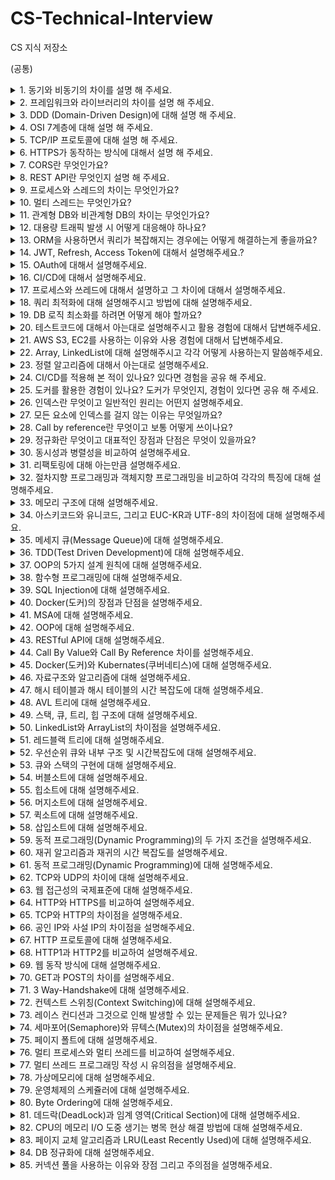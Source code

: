 # CS-Technical-Interview
CS 지식 저장소


(공통)

  <details>
    <summary>1. 동기와 비동기의 차이를 설명 해 주세요.</summary> 
    <br>
    <p>동기는 하나의 작업이 끝날 때까지 다른 작업을 시작하지 않고, 먼저 시작한 작업이 끝나면 새로운 작업을 시작하는 방식입니다. 작업이 직렬로 배치되어 실행되고, 작업 실행의 순서가 정해져 있는 것이 동기 방식입니다.</p>
    <p>비동기는 먼저 시작된 작업의 완료 여부와는 상관없이 새로운 작업을 시작하는 방식입니다. 작업이 병렬로 배치되어 실행되고, 작업의 순서가 확실하지 않아서 나중에 시작된 작업이 먼저 끝나는 경우도 발생합니다. 이와 같은 방식이 비동기 방식입니다.</p>
  </details>

  <details>
    <summary>2. 프레임워크와 라이브러리의 차이를 설명 해 주세요.</summary>
    <br>
    <p>프레임워크와 라이브러리의 주요 차이점은 제어의 흐름에 있습니다.</p>
    <p>프레임워크는 전체적인 프로그램의 흐름을 제어하는 구조나 틀입니다. 프레임워크가 정한 규칙과 구조 안에서 개발자는 필요한 부분을 채워 넣습니다. 예를 들어, 식당에서 메뉴를 선택할 수 있지만, 그 과정은 식당이 정한 흐름에 따릅니다.</p>
    <p>라이브러리는 일련의 함수나 메서드 모음이며, 개발자가 필요할 때 가져와서 사용합니다. 다시 말해, 개발자가 직접 제어합니다. 예를 들어, 책을 읽을 때 원하는 책을 직접 골라서 읽는 것과 같습니다.</p>
    <p>따라서, 라이브러리는 개발자가 선택하여 사용하는 도구이고, 프레임워크는 전체적인 틀과 규칙에 따라 개발을 진행하는 환경입니다.</p>
  </details>

  <details>
    <summary>3. DDD (Domain-Driven Design)에 대해 설명 해 주세요.</summary>
    <br>
    <p></p>
  </details>

  <details>
    <summary>4. OSI 7계층에 대해 설명 해 주세요.</summary>
    <br>
    <p></p>
  </details>

  <details>
    <summary>5. TCP/IP 프로토콜에 대해 설명 해 주세요.</summary>
    <br>
    <p></p>
  </details>

  <details>
    <summary>6. HTTPS가 동작하는 방식에 대해서 설명 해 주세요.</summary>
    <br>
    <p></p>
  </details>

  <details>
    <summary>7. CORS란 무엇인가요?</summary>
    <br>
    <p></p>
  </details>

  <details>
    <summary>8. REST API란 무엇인지 설명 해 주세요.</summary>
    <br>
    <p></p>
  </details>

  <details>
    <summary>9. 프로세스와 스레드의 차이는 무엇인가요?</summary>
    <br>
    <p></p>
  </details>

  <details>
    <summary>10. 멀티 스레드는 무엇인가요?</summary>
    <br>
    <p></p>
  </details>

  <details>
    <summary>11. 관계형 DB와 비관계형 DB의 차이는 무엇인가요?</summary>
    <br>
    <p></p>
  </details>

  <details>
    <summary>12. 대용량 트래픽 발생 시 어떻게 대응해야 하나요?</summary>
    <br>
    <p></p>
  </details>

  <details>
    <summary>13. ORM을 사용하면서 쿼리가 복잡해지는 경우에는 어떻게 해결하는게 좋을까요?</summary>
    <br>
    <p></p>
  </details>

  <details>
    <summary>14. JWT, Refresh, Access Token에 대해서 설명해주세요.?</summary>
    <br>
    <p></p>
  </details>

  <details>
    <summary>15. OAuth에 대해서 설명해주세요.</summary>
    <br>
    <p></p>
  </details>

  <details>
    <summary>16. CI/CD에 대해서 설명해주세요.</summary>
    <br>
    <p></p>
  </details>

  <details>
    <summary>17. 프로세스와 쓰레드에 대해서 설명하고 그 차이에 대해서 설명해주세요.</summary>
    <br>
    <p></p>
  </details>

  <details>
    <summary>18. 쿼리 최적화에 대해 설명해주시고 방법에 대해 설명해주세요.</summary>
    <br>
    <p></p>
  </details>

  <details>
    <summary>19. DB 로직 최소화를 하려면 어떻게 해야 할까요?</summary>
    <br>
    <p></p>
  </details>

  <details>
    <summary>20. 테스트코드에 대해서 아는대로 설명해주시고 활용 경험에 대해서 답변해주세요.</summary>
    <br>
    <p></p>
  </details>

  <details>
    <summary>21. AWS S3, EC2를 사용하는 이유와 사용 경험에 대해서 답변해주세요.</summary>
    <br>
    <p></p>
  </details>

  <details>
    <summary>22. Array, LinkedList에 대해 설명해주시고 각각 어떻게 사용하는지 말씀해주세요.</summary>
    <br>
    <p></p>
  </details>

  <details>
    <summary>23. 정렬 알고리즘에 대해서 아는대로 설명해주세요.</summary>
    <br>
    <p></p>
  </details>

  <details>
    <summary>24. CI/CD를 적용해 본 적이 있나요? 있다면 경험을 공유 해 주세요.</summary>
    <br>
    <p></p>
  </details>

  <details>
    <summary>25. 도커를 활용한 경험이 있나요? 도커가 무엇인지, 경험이 있다면 공유 해 주세요.</summary>
    <br>
    <p></p>
  </details>

  <details>
    <summary>26. 인덱스란 무엇이고 일반적인 원리는 어떤지 설명해주세요.</summary>
    <br>
    <p></p>
  </details>

  <details>
    <summary>27. 모든 요소에 인덱스를 걸지 않는 이유는 무엇일까요?</summary>
    <br>
    <p></p>
  </details>

  <details>
    <summary>28. Call by reference란 무엇이고 보통 어떻게 쓰이나요?</summary>
    <br>
    <p></p>
  </details>

  <details>
    <summary>29. 정규화란 무엇이고 대표적인 장점과 단점은 무엇이 있을까요?</summary>
    <br>
    <p></p>
  </details>

  <details>
    <summary>30. 동시성과 병렬성을 비교하여 설명해주세요.</summary>
    <br>
    <p></p>
  </details>

  <details>
    <summary>31. 리팩토링에 대해 아는만큼 설명해주세요.</summary>
    <br>
    <p></p>
  </details>

  <details>
    <summary>32. 절차지향 프로그래밍과 객체지향 프로그래밍을 비교하여 각각의 특징에 대해 설명해주세요.</summary>
    <br>
    <p></p>
  </details>

  <details>
    <summary>33. 메모리 구조에 대해 설명해주세요.</summary>
    <br>
    <p></p>
  </details>

  <details>
    <summary>34. 아스키코드와 유니코드, 그리고 EUC-KR과 UTF-8의 차이점에 대해 설명해주세요.</summary>
    <br>
    <p></p>
  </details>

  <details>
    <summary>35. 메세지 큐(Message Queue)에 대해 설명해주세요.</summary>
    <br>
    <p></p>
  </details>

  <details>
    <summary>36. TDD(Test Driven Development)에 대해 설명해주세요.</summary>
    <br>
    <p></p>
  </details>

  <details>
    <summary>37. OOP의 5가지 설계 원칙에 대해 설명해주세요.</summary>
    <br>
    <p></p>
  </details>

  <details>
    <summary>38. 함수형 프로그래밍에 대해 설명해주세요.</summary>
    <br>
    <p></p>
  </details>

  <details>
    <summary>39. SQL Injection에 대해 설명해주세요.</summary>
    <br>
    <p></p>
  </details>

  <details>
    <summary>40. Docker(도커)의 장점과 단점을 설명해주세요.</summary>
    <br>
    <p></p>
  </details>

  <details>
    <summary>41. MSA에 대해 설명해주세요.</summary>
    <br>
    <p></p>
  </details>

  <details>
    <summary>42. OOP에 대해 설명해주세요.</summary>
    <br>
    <p></p>
  </details>

  <details>
    <summary>43. RESTful API에 대해 설명해주세요.</summary>
    <br>
    <p></p>
  </details>

  <details>
    <summary>44. Call By Value와 Call By Reference 차이를 설명해주세요.</summary>
    <br>
    <p></p>
  </details>

  <details>
    <summary>45. Docker(도커)와 Kubernates(쿠버네티스)에 대해 설명해주세요.</summary>
    <br>
    <p></p>
  </details>

  <details>
    <summary>46. 자료구조와 알고리즘에 대해 설명해주세요.</summary>
    <br>
    <p></p>
  </details>

  <details>
    <summary>47. 해시 테이블과 해시 테이블의 시간 복잡도에 대해 설명해주세요.</summary>
    <br>
    <p></p>
  </details>

  <details>
    <summary>48. AVL 트리에 대해 설명해주세요.</summary>
    <br>
    <p></p>
  </details>

  <details>
    <summary>49. 스택, 큐, 트리, 힙 구조에 대해 설명해주세요.</summary>
    <br>
    <p></p>
  </details>

  <details>
    <summary>50. LinkedList와 ArrayList의 차이점을 설명해주세요.</summary>
    <br>
    <p></p>
  </details>

  <details>
    <summary>51. 레드블랙 트리에 대해 설명해주세요.</summary>
    <br>
    <p></p>
  </details>

  <details>
    <summary>52. 우선순위 큐와 내부 구조 및 시간복잡도에 대해 설명해주세요.</summary>
    <br>
    <p></p>
  </details>

  <details>
    <summary>53. 큐와 스택의 구현에 대해 설명해주세요.</summary>
    <br>
    <p></p>
  </details>

  <details>
    <summary>54. 버블소트에 대해 설명해주세요.</summary>
    <br>
    <p></p>
  </details>

  <details>
    <summary>55. 힙소트에 대해 설명해주세요.</summary>
    <br>
    <p></p>
  </details>

  <details>
    <summary>56. 머지소트에 대해 설명해주세요.</summary>
    <br>
    <p></p>
  </details>

  <details>
    <summary>57. 퀵소트에 대해 설명해주세요.</summary>
    <br>
    <p></p>
  </details>

  <details>
    <summary>58. 삽입소트에 대해 설명해주세요.</summary>
    <br>
    <p></p>
  </details>

  <details>
    <summary>59. 동적 프로그래밍(Dynamic Programming)의 두 가지 조건을 설명해주세요.</summary>
    <br>
    <p></p>
  </details>

  <details>
    <summary>60. 재귀 알고리즘과 재귀의 시간 복잡도를 설명해주세요.</summary>
    <br>
    <p></p>
  </details>

  <details>
    <summary>61. 동적 프로그래밍(Dynamic Programming)에 대해 설명해주세요.</summary>
    <br>
    <p></p>
  </details>

  <details>
    <summary>62. TCP와 UDP의 차이에 대해 설명해주세요.</summary>
    <br>
    <p></p>
  </details>

  <details>
    <summary>63. 웹 접근성의 국제표준에 대해 설명해주세요.</summary>
    <br>
    <p></p>
  </details>

  <details>
    <summary>64. HTTP와 HTTPS를 비교하여 설명해주세요.</summary>
    <br>
    <p></p>
  </details>

  <details>
    <summary>65. TCP와 HTTP의 차이점을 설명해주세요.</summary>
    <br>
    <p></p>
  </details>

  <details>
    <summary>66. 공인 IP와 사설 IP의 차이점을 설명해주세요.</summary>
    <br>
    <p></p>
  </details>

  <details>
    <summary>67. HTTP 프로토콜에 대해 설명해주세요.</summary>
    <br>
    <p></p>
  </details>

  <details>
    <summary>68. HTTP1과 HTTP2를 비교하여 설명해주세요.</summary>
    <br>
    <p></p>
  </details>

  <details>
    <summary>69. 웹 동작 방식에 대해 설명해주세요.</summary>
    <br>
    <p></p>
  </details>

  <details>
    <summary>70. GET과 POST의 차이를 설명해주세요.</summary>
    <br>
    <p></p>
  </details>

  <details>
    <summary>71. 3 Way-Handshake에 대해 설명해주세요.</summary>
    <br>
    <p></p>
  </details>

  <details>
    <summary>72. 컨텍스트 스위칭(Context Switching)에 대해 설명해주세요.</summary>
    <br>
    <p></p>
  </details>

  <details>
    <summary>73. 레이스 컨디션과 그것으로 인해 발생할 수 있는 문제들은 뭐가 있나요?</summary>
    <br>
    <p></p>
  </details>

  <details>
    <summary>74. 세마포어(Semaphore)와 뮤텍스(Mutex)의 차이점을 설명해주세요.</summary>
    <br>
    <p></p>
  </details>

  <details>
    <summary>75. 페이지 폴트에 대해 설명해주세요.</summary>
    <br>
    <p></p>
  </details>

  <details>
    <summary>76. 멀티 프로세스와 멀티 쓰레드를 비교하여 설명해주세요.</summary>
    <br>
    <p></p>
  </details>

  <details>
    <summary>77. 멀티 쓰레드 프로그래밍 작성 시 유의점을 설명해주세요.</summary>
    <br>
    <p></p>
  </details>

  <details>
    <summary>78. 가상메모리에 대해 설명해주세요.</summary>
    <br>
    <p></p>
  </details>

  <details>
    <summary>79. 운영체제의 스케쥴러에 대해 설명해주세요.</summary>
    <br>
    <p></p>
  </details>

  <details>
    <summary>80. Byte Ordering에 대해 설명해주세요.</summary>
    <br>
    <p></p>
  </details>

  <details>
    <summary>81. 데드락(DeadLock)과 임계 영역(Critical Section)에 대해 설명해주세요.</summary>
    <br>
    <p></p>
  </details>

  <details>
    <summary>82. CPU의 메모리 I/O 도중 생기는 병목 현상 해결 방법에 대해 설명해주세요.</summary>
    <br>
    <p></p>
  </details>

  <details>
    <summary>83. 페이지 교체 알고리즘과 LRU(Least Recently Used)에 대해 설명해주세요.</summary>
    <br>
    <p></p>
  </details>

  <details>
    <summary>84. DB 정규화에 대해 설명해주세요.</summary>
    <br>
    <p></p>
  </details>

  <details>
    <summary>85. 커넥션 풀을 사용하는 이유와 장점 그리고 주의점을 설명해주세요.</summary>
    <br>
    <p></p>
  </details>
